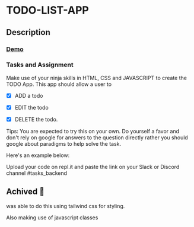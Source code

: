 # TODO-LIST-APP

## Description

### [Demo](https://replit.com/@izaakwalz/todo-list-app?v=1)
### Tasks and Assignment

Make use of your ninja skills in HTML, CSS and JAVASCRIPT to create the TODO App. This app should allow a user to

- [x] ADD a todo

- [x] EDIT the todo

- [x] DELETE the todo.

Tips: You are expected to try this on your own. Do yourself a favor and don't rely on google for answers to the question directly rather you should google about paradigms to help solve the task.

Here's an example below:

Upload your code on repl.it and paste the link on your Slack or Discord channel #tasks_backend

## Achived 🥇

was able to do this using tailwind css for styling.

Also making use of javascript classes
